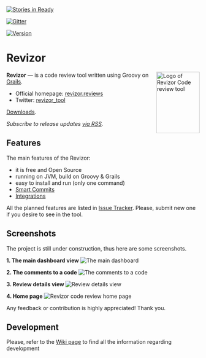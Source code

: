 [![Stories in Ready](https://badge.waffle.io/w32blaster/revizor.png?label=ready&title=Ready)](https://waffle.io/w32blaster/revizor)

[![Gitter](https://badges.gitter.im/Join%20Chat.svg)](https://gitter.im/w32blaster/revizor?utm_source=badge&utm_medium=badge&utm_campaign=pr-badge)

[![Version](http://img.shields.io/badge/version-1.0.1-blue.svg?style=flat)](https://github.com/w32blaster/revizor/releases/latest)

Revizor
=======

 <img align="right" width="113" height="160" src="http://w32blaster.github.io/revizor/images/revizor-logo4-160.png" title="Logo of Revizor Code review tool" />

**Revizor** — is a code review tool written using Groovy on [Grails](https://grails.org/).

* Official homepage: [revizor.reviews](http://revizor.reviews/)
* Twitter: [revizor_tool](https://twitter.com/revizor_tool)

[Downloads](https://github.com/w32blaster/revizor/releases). 

_Subscribe to release updates [via RSS](https://github.com/w32blaster/revizor/releases.atom)._

Features
---------

The main features of the Revizor:

* it is free and Open Source
* running on JVM, build on Groovy & Grails
* easy to install and run (only one command)
* [Smart Commits](https://github.com/w32blaster/revizor/wiki/Smart-commits)
* [Integrations](https://github.com/w32blaster/revizor/wiki/Integrations)

All the planned features are listed in [Issue Tracker](https://github.com/w32blaster/revizor/issues). Please, submit
new one if you desire to see in the tool.

Screenshots
-----------

The project is still under construction, thus here are some screenshots.

**1. The main dashboard view**
![The main dashboard](http://w32blaster.github.io/revizor/images/screenshots/screenshot1.jpeg)

**2. The comments to a code**
![The comments to a code](http://w32blaster.github.io/revizor/images/screenshots/screenshot3.jpeg)

**3. Review details view**
![Review details view](http://w32blaster.github.io/revizor/images/screenshots/screenshot2.jpeg)

**4. Home page**
![Revizor code review home page](http://w32blaster.github.io/revizor/images/screenshots/screenshot4.jpeg)

Any feedback or contribution is highly appreciated!
Thank you.

Development
-----------

Please, refer to the [Wiki page](https://github.com/w32blaster/revizor/wiki/How-to-prepare-developer-environment) to find all the 
information regarding development
